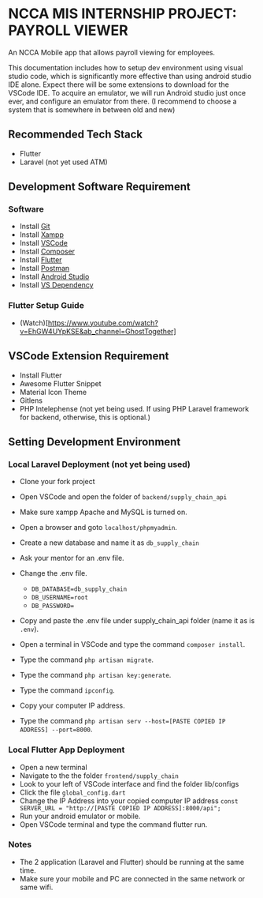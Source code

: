 # NCCA MIS INTERNSHIP PROJECT: PAYROLL VIEWER

An NCCA Mobile app that allows payroll viewing for employees.

This documentation includes how to setup dev environment using visual studio code, which is significantly more effective than using android studio IDE alone. Expect there will be some extensions to download for the VSCode IDE. To acquire an emulator, we will run Android studio just once ever, and configure an emulator from there. (I recommend to choose a system that is somewhere in between old and new)

## Recommended Tech Stack

- Flutter
- Laravel (not yet used ATM)

## Development Software Requirement

### Software

- Install [Git](https://git-scm.com/downloads)
- Install [Xampp](https://www.apachefriends.org/download.html) 
- Install [VSCode](https://code.visualstudio.com/)
- Install [Composer](https://getcomposer.org/download/)
- Install [Flutter](https://docs.flutter.dev/get-started/install)
- Install [Postman](https://www.postman.com/downloads/)
- Install [Android Studio](https://developer.android.com/studio)
- Install [VS Dependency](https://visualstudio.microsoft.com/downloads/#build-tools-for-visual-studio-2022)

### Flutter Setup Guide

- (Watch)[https://www.youtube.com/watch?v=EhGW4UYpKSE&ab_channel=GhostTogether]

## VSCode Extension Requirement

- Install Flutter
- Awesome Flutter Snippet
- Material Icon Theme
- Gitlens
- PHP Intelephense (not yet being used. If using PHP Laravel framework for backend, otherwise, this is optional.)

## Setting Development Environment

### Local Laravel Deployment (not yet being used)

- Clone your fork project
- Open VSCode and open the folder of `backend/supply_chain_api`
- Make sure xampp Apache and MySQL is turned on.
- Open a browser and goto `localhost/phpmyadmin`.
- Create a new database and name it as `db_supply_chain`
- Ask your mentor for an .env file.
- Change the .env file.

  - `DB_DATABASE=db_supply_chain`
  - `DB_USERNAME=root`
  - `DB_PASSWORD=`

- Copy and paste the .env file under supply_chain_api folder (name it as is `.env`).
- Open a terminal in VSCode and type the command `composer install`.
- Type the command `php artisan migrate`.
- Type the command `php artisan key:generate`.
- Type the command `ipconfig`.
- Copy your computer IP address.
- Type the command `php artisan serv --host=[PASTE COPIED IP ADDRESS] --port=8000`.

### Local Flutter App Deployment

- Open a new terminal
- Navigate to the the folder `frontend/supply_chain`
- Look to your left of VSCode interface and find the folder lib/configs
- Click the file `global_config.dart`
- Change the IP Address into your copied computer IP address `const SERVER_URL = "http://[PASTE COPIED IP ADDRESS]:8000/api";`
- Run your android emulator or mobile.
- Open VSCode terminal and type the command flutter run.

### Notes

- The 2 application (Laravel and Flutter) should be running at the same time.
- Make sure your mobile and PC are connected in the same network or same wifi.

